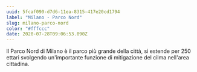 ```yaml
---
uuid: 5fcaf090-d7d6-11ea-8315-417e20cd1794
label: "Milano - Parco Nord"
slug: milano-parco-nord
color: "#fffccc"
date: 2020-07-28T09:06:53.090Z
---
```

Il Parco Nord di Milano è il parco più grande della città, si estende per 250 ettari svolgendo un'importante funzione di mitigazione del cilma nell'area cittadina.
